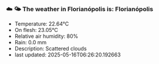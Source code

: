### ☁️ 🌤️  The weather in Florianópolis is: Florianópolis

- Temperature: 22.64°C
- On flesh: 23.05°C
- Relative air humidity: 80%
- Rain: 0.0 mm
- Description: Scattered clouds
- last updated: 2025-05-16T06:26:20.192663
